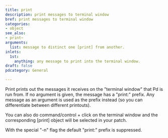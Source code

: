 ```yaml
---
title: print
description: print messages to terminal window
bref: print messages to terminal window
categories:
- object
see_also:
- print~
arguments:
  list: message to distinct one [print] from another.
inlets:
  1st:
    anything: any message to print into the terminal window.
draft: false
pdcategory: General

---
```

Print prints out the messages it receives on the "terminal window" that Pd is run from. If no argument is given,  the message has a "print:" prefix. Any message as an argument is used as the prefix instead (so you can differentiate between different printouts).

You can also do command/control + click on the terminal window and the corresponding [print] object will be selected in your patch.

With the special "-n" flag the default "print:" prefix is suppressed.
